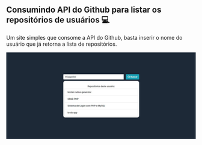 ## Consumindo API do Github para listar os repositórios de usuários 💻
Um site simples que consome a API do Github, basta inserir o nome do usuário que já retorna a lista de repositórios.

![](images/GithubProject.jpg) 
